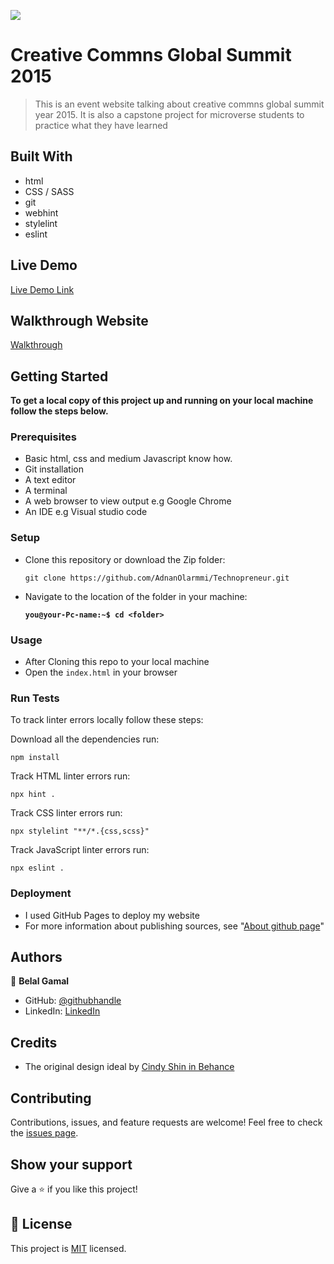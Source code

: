 ![](https://img.shields.io/badge/Microverse-blueviolet)

# Creative Commns Global Summit 2015

> This is an event website talking about creative commns global summit year 2015. It is also a capstone project for microverse students to practice what they have learned

## Built With

- html
- CSS / SASS
- git
- webhint
- stylelint
- eslint

## Live Demo

[Live Demo Link](https://belalgamal46.github.io/CC-Global-Summit-2015-capstone-project/)

## Walkthrough Website


[Walkthrough](https://www.veed.io/view/222d86c3-b77a-491f-bbfc-ca34af069fb2)


## Getting Started

**To get a local copy of this project up and running on your local machine follow the steps below.**

### Prerequisites

- Basic html, css and medium Javascript know how.
- Git installation
- A text editor
- A terminal
- A web browser to view output e.g Google Chrome
- An IDE e.g Visual studio code

### Setup

- Clone this repository or download the Zip folder:

  ```
  git clone https://github.com/AdnanOlarmmi/Technopreneur.git
  ```

- Navigate to the location of the folder in your machine:

  **`you@your-Pc-name:~$ cd <folder>`**

### Usage

- After Cloning this repo to your local machine
- Open the `index.html` in your browser

### Run Tests

To track linter errors locally follow these steps:

Download all the dependencies run:

```
npm install
```

Track HTML linter errors run:

```
npx hint .
```

Track CSS linter errors run:

```
npx stylelint "**/*.{css,scss}"
```

Track JavaScript linter errors run:

```
npx eslint .
```

### Deployment

- I used GitHub Pages to deploy my website
- For more information about publishing sources, see "[About github page](https://docs.github.com/en/pages/getting-started-with-github-pages/about-github-pages#publishing-sources-for-github-pages-sites)"

## Authors

👤 **Belal Gamal**

- GitHub: [@githubhandle](https://github.com/belalgamal46)
- LinkedIn: [LinkedIn](https://www.linkedin.com/in/belal-gamal-79b8a2133/)

## Credits

- The original design ideal by [Cindy Shin in Behance](https://www.behance.net/adagio07)

## Contributing

Contributions, issues, and feature requests are welcome!
Feel free to check the [issues page](https://github.com/belalgamal46/CC-Global-Summit-2015-capstone-project/issues).

## Show your support

Give a ⭐️ if you like this project!

## 📝 License

This project is [MIT](./MIT.md) licensed.

